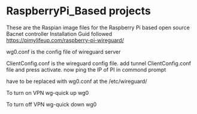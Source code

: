 # RaspberryPi_Based projects
These are the Raspian image files for the Raspberry Pi based open source Bacnet controller
Installation Guid followed
https://pimylifeup.com/raspberry-pi-wireguard/


wg0.conf is the config file of wireguard server 


ClientConfig.conf is the wireguard config file. 
add tunnel ClientConfig.conf file and press activate.
now ping the IP of PI in commond prompt

have to be replaced with wg0.conf at the /etc/wireguard/

To turn on VPN 
wg-quick up wg0

To turn off VPN 
wg-quick down wg0




